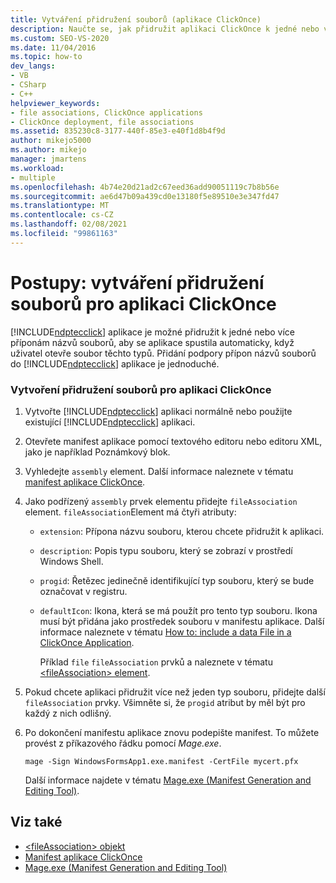 ```yaml
---
title: Vytváření přidružení souborů (aplikace ClickOnce)
description: Naučte se, jak přidružit aplikaci ClickOnce k jedné nebo více příponám názvů souborů, aby se aplikace spustila, když uživatel otevře takový soubor.
ms.custom: SEO-VS-2020
ms.date: 11/04/2016
ms.topic: how-to
dev_langs:
- VB
- CSharp
- C++
helpviewer_keywords:
- file associations, ClickOnce applications
- ClickOnce deployment, file associations
ms.assetid: 835230c8-3177-440f-85e3-e40f1d8b4f9d
author: mikejo5000
ms.author: mikejo
manager: jmartens
ms.workload:
- multiple
ms.openlocfilehash: 4b74e20d21ad2c67eed36add90051119c7b8b56e
ms.sourcegitcommit: ae6d47b09a439cd0e13180f5e89510e3e347fd47
ms.translationtype: MT
ms.contentlocale: cs-CZ
ms.lasthandoff: 02/08/2021
ms.locfileid: "99861163"
---
```

# <a name="how-to-create-file-associations-for-a-clickonce-application"></a>Postupy: vytváření přidružení souborů pro aplikaci ClickOnce
[!INCLUDE[ndptecclick](../deployment/includes/ndptecclick_md.md)] aplikace je možné přidružit k jedné nebo více příponám názvů souborů, aby se aplikace spustila automaticky, když uživatel otevře soubor těchto typů. Přidání podpory přípon názvů souborů do [!INCLUDE[ndptecclick](../deployment/includes/ndptecclick_md.md)] aplikace je jednoduché.

### <a name="to-create-file-associations-for-a-clickonce-application"></a>Vytvoření přidružení souborů pro aplikaci ClickOnce

1. Vytvořte [!INCLUDE[ndptecclick](../deployment/includes/ndptecclick_md.md)] aplikaci normálně nebo použijte existující [!INCLUDE[ndptecclick](../deployment/includes/ndptecclick_md.md)] aplikaci.

2. Otevřete manifest aplikace pomocí textového editoru nebo editoru XML, jako je například Poznámkový blok.

3. Vyhledejte `assembly` element. Další informace naleznete v tématu [manifest aplikace ClickOnce](../deployment/clickonce-application-manifest.md).

4. Jako podřízený `assembly` prvek elementu přidejte `fileAssociation` element. `fileAssociation`Element má čtyři atributy:

   - `extension`: Přípona názvu souboru, kterou chcete přidružit k aplikaci.

   - `description`: Popis typu souboru, který se zobrazí v prostředí Windows Shell.

   - `progid`: Řetězec jedinečně identifikující typ souboru, který se bude označovat v registru.

   - `defaultIcon`: Ikona, která se má použít pro tento typ souboru. Ikona musí být přidána jako prostředek souboru v manifestu aplikace. Další informace naleznete v tématu [How to: include a data File in a ClickOnce Application](../deployment/how-to-include-a-data-file-in-a-clickonce-application.md).

     Příklad `file` `fileAssociation` prvků a naleznete v tématu [ \<fileAssociation> element](../deployment/fileassociation-element-clickonce-application.md).

5. Pokud chcete aplikaci přidružit více než jeden typ souboru, přidejte další `fileAssociation` prvky. Všimněte si, že `progid` atribut by měl být pro každý z nich odlišný.

6. Po dokončení manifestu aplikace znovu podepište manifest. To můžete provést z příkazového řádku pomocí *Mage.exe*.

    `mage -Sign WindowsFormsApp1.exe.manifest -CertFile mycert.pfx`

    Další informace najdete v tématu [Mage.exe (Manifest Generation and Editing Tool)](/dotnet/framework/tools/mage-exe-manifest-generation-and-editing-tool).

## <a name="see-also"></a>Viz také
- [\<fileAssociation> objekt](../deployment/fileassociation-element-clickonce-application.md)
- [Manifest aplikace ClickOnce](../deployment/clickonce-application-manifest.md)
- [Mage.exe (Manifest Generation and Editing Tool)](/dotnet/framework/tools/mage-exe-manifest-generation-and-editing-tool)